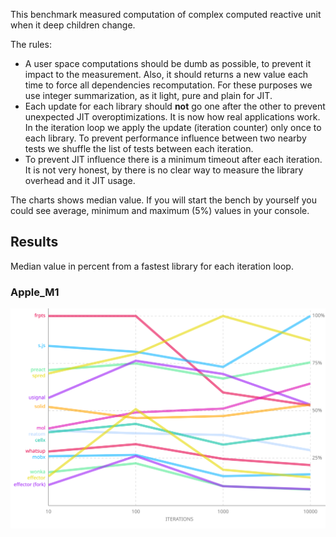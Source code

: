 This benchmark measured computation of complex computed reactive unit when it deep children change.

The rules:

- A user space computations should be dumb as possible, to prevent it impact to the measurement. Also, it should returns a new value each time to force all dependencies recomputation. For these purposes we use integer summarization, as it light, pure and plain for JIT.
- Each update for each library should **not** go one after the other to prevent unexpected JIT overoptimizations. It is now how real applications work. In the iteration loop we apply the update (iteration counter) only once to each library. To prevent performance influence between two nearby tests we shuffle the list of tests between each iteration.
- To prevent JIT influence there is a minimum timeout after each iteration. It is not very honest, by there is no clear way to measure the library overhead and it JIT usage.

The charts shows median value. If you will start the bench by yourself you could see average, minimum and maximum (5%) values in your console.

## Results

Median value in percent from a fastest library for each iteration loop.

### Apple_M1

![](./chart_Apple_M1.svg)

<!-- ### Apple_M1 -->
